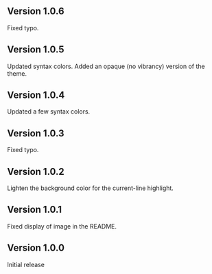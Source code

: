 ## Version 1.0.6

Fixed typo.

## Version 1.0.5

Updated syntax colors.
Added an opaque (no vibrancy) version of the theme.

## Version 1.0.4

Updated a few syntax colors.

## Version 1.0.3

Fixed typo.

## Version 1.0.2

Lighten the background color for the current-line highlight.

## Version 1.0.1

Fixed display of image in the README.

## Version 1.0.0

Initial release
